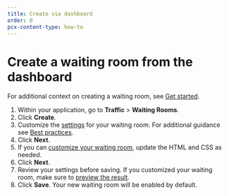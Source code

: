 ```yaml
---
title: Create via dashboard
order: 0
pcx-content-type: how-to
---
```


# Create a waiting room from the dashboard

<Aside>
  For additional context on creating a waiting room, see <a href="/get-started">Get started</a>.
</bongo:aside>

1. Within your application, go to **Traffic** > **Waiting Rooms**.
1. Click **Create**.
1. Customize the [settings](/reference/configuration-settings) for your waiting room. For additional guidance see [Best practices](/reference/best-practices).
1. Click **Next**.
1. If you can [customize your waiting room](/additional-options/customize-waiting-room), update the HTML and CSS as needed.
1. Click **Next**.
1. Review your settings before saving. If you customized your waiting room, make sure to [preview the result](/additional-options/customize-waiting-room#preview-waiting-room).
1. Click **Save**. Your new waiting room will be enabled by default.
